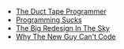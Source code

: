 - [The Duct Tape Programmer](https://www.joelonsoftware.com/2009/09/23/the-duct-tape-programmer/)
- [Programming Sucks](http://www.stilldrinking.org/programming-sucks)
- [The Big Redesign In The Sky](http://www.luckymethod.com/2013/03/the-big-redesign-in-the-sky/)
- [Why The New Guy Can't Code](https://techcrunch.com/2011/05/07/why-the-new-guy-cant-code/)
